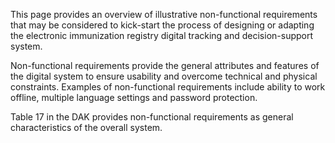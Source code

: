 This page provides an overview of illustrative non-functional
requirements that may be considered to kick-start the process of
designing or adapting the electronic immunization registry digital
tracking and decision-support system.

Non-functional requirements provide the general attributes and features
of the digital system to ensure usability and overcome technical and
physical constraints. Examples of non-functional requirements include
ability to work offline, multiple language settings and password
protection.

Table 17 in the DAK provides non-functional requirements as general
characteristics of the overall system.